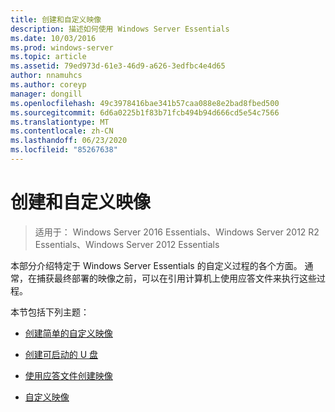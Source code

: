 ```yaml
---
title: 创建和自定义映像
description: 描述如何使用 Windows Server Essentials
ms.date: 10/03/2016
ms.prod: windows-server
ms.topic: article
ms.assetid: 79ed973d-61e3-46d9-a626-3edfbc4e4d65
author: nnamuhcs
ms.author: coreyp
manager: dongill
ms.openlocfilehash: 49c3978416bae341b57caa088e8e2bad8fbed500
ms.sourcegitcommit: 6d6a0225b1f83b71fcb494b94d666cd5e54c7566
ms.translationtype: MT
ms.contentlocale: zh-CN
ms.lasthandoff: 06/23/2020
ms.locfileid: "85267638"
---
```

# <a name="creating-and-customizing-the-image"></a>创建和自定义映像

>适用于： Windows Server 2016 Essentials、Windows Server 2012 R2 Essentials、Windows Server 2012 Essentials

本部分介绍特定于 Windows Server Essentials 的自定义过程的各个方面。 通常，在捕获最终部署的映像之前，可以在引用计算机上使用应答文件来执行这些过程。  
  
 本节包括下列主题：  
  

-   [创建简单的自定义映像](Create-a-Simple-Customized-Image.md)  
  
-   [创建可启动的 U 盘](Create-a-Bootable-USB-Flash-Drive.md)  
  
-   [使用应答文件创建映像](Create-an-Image-By-Using-Answer-Files.md)  
  
-   [自定义映像](Customize-the-Image.md)

